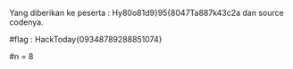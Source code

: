 Yang diberikan ke peserta : Hy80o81d9}95{8047Ta887k43c2a dan source codenya.

<p>#flag : HackToday{09348789288851074}</p>
<p>#n = 8</p>
